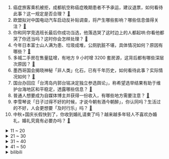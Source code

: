 1. 癌症旅客乘机被拒，成都航空称癌症晚期患者不予承运，建议退票，如何看待此事？这一规定是否合理？ [:link:](https://www.zhihu.com/question/621704426)
2. 欧盟拟对中国电动汽车启动反补贴调查，将产生哪些影响？哪些信息值得关注？ [:link:](https://www.zhihu.com/question/621870838)
3. 你和同学竞选班长最后你成功当选，他落选哭了这时边上的人都起哄:你看他都哭了你还当吗？这时你会怎样处理？ [:link:](https://www.zhihu.com/question/453527581)
4. 今年日本富士山人满为患、垃圾成堆，公厕肮脏不堪，具体情况如何？原因有哪些？ [:link:](https://www.zhihu.com/question/621658473)
5. 多城二手房在售量猛增，有地方 9 小时增 3200 套房源，这背后都有哪些深层次原因？ [:link:](https://www.zhihu.com/question/621738363)
6. 墨西哥国会揭晓神秘「非人类」化石，已有千年历史，如何看待此事？实际情况如何？ [:link:](https://www.zhihu.com/question/621897341)
7. 国台办回应「台湾岛内郭台铭决定独立参选舆论」，称希望选举结果有助于维护台海地区和平稳定，透露哪些信息？ [:link:](https://www.zhihu.com/question/621811871)
8. 普通人想要成为自媒体博主并获得一份收入，有哪些地方需要注意？ [:link:](https://www.zhihu.com/question/616765723)
9. 李雪琴说「日子过得不好的时候，才说今朝有酒今朝醉」，你认同吗？生活过的不好，人会更想要「及时行乐」吗？ [:link:](https://www.zhihu.com/question/621466828)
10. 中秋+国庆长假快到了，你收到婚礼请柬了吗？越来越多年轻人不喜欢办婚礼，婚礼究竟有必要办吗？ [:link:](https://www.zhihu.com/question/621492813)
<details>
<summary>11 ~ 20</summary>

11. 华为和小米达成全球专利交叉许可协议，覆盖 5G 通信技术，如何看待此事？ [:link:](https://www.zhihu.com/question/621828059)
12. 如何看待李佳琦连夜道歉「如果我是评论里的那位女生，该有多失望啊」？ [:link:](https://www.zhihu.com/question/621475458)
13. 为什么 400 米被称为最难的径赛项目？ [:link:](https://www.zhihu.com/question/298446697)
14. 为什么电脑一般不能像手机一样一直开机？ [:link:](https://www.zhihu.com/question/619130012)
15. 什么叫无效社交？ [:link:](https://www.zhihu.com/question/400594636)
16. 焦虑的本质是什么？ [:link:](https://www.zhihu.com/question/320535511)
17. 李佳琦怼网友买不起要看下自身原因，是否会影响双十一的销售额? [:link:](https://www.zhihu.com/question/621486579)
18. 十月一想出去玩，想去天津或者南京，请问这两个哪个比较好? [:link:](https://www.zhihu.com/question/621254594)
19. 为什么要多和婴儿聊天？ [:link:](https://www.zhihu.com/question/620781422)
20. 清华大学副教授严飞说「我们进入了一个由消费定义自身的社会」，你认为消费习惯可以定义我们是谁吗？ [:link:](https://www.zhihu.com/question/621466875)
</details>
<details>
<summary>21 ~ 30</summary>

21. 有个亲妹妹是什么感觉? [:link:](https://www.zhihu.com/question/293914303)
22. 「金普会」登场，金正恩称「全面无条件支持」俄罗斯，此次会面哪些信息值得关注？ [:link:](https://www.zhihu.com/question/621856121)
23. 一个人的自信从根本上来说靠的是什么？ [:link:](https://www.zhihu.com/question/491729132)
24. 纪晓芙一定要死吗？ [:link:](https://www.zhihu.com/question/339208762)
25. 「当岁月给了你什么好东西，却总担心前面是不是有坑在等着」，为什么我们总有这种忧患意识？这是一件好事吗？ [:link:](https://www.zhihu.com/question/621466842)
26. 不同价位眉笔的成分差异到底有多大？ [:link:](https://www.zhihu.com/question/621636268)
27. 车企对于高龄员工的裁员，是不是意味着车企只喜欢招收年轻人？ [:link:](https://www.zhihu.com/question/619481358)
28. 傅首尔老刘离婚后又复婚，夫妻如何维持亲密关系？怎样打造夫妻间的「新人感」？ [:link:](https://www.zhihu.com/question/621697974)
29. 9 月 13 日创业板指低开低走跌 1.14%，福建本地股逆势大涨，如何看待今日行情？ [:link:](https://www.zhihu.com/question/621801438)
30. 如何看待著名游戏引擎 Unity 宣布将更改收费模式，收取「运行时费用」？这将造成哪些影响？ [:link:](https://www.zhihu.com/question/621751381)
</details>
<details>
<summary>31 ~ 40</summary>

31. 电影《奥本海默》中的黑白画面与彩色画面分别具有什么含义？ [:link:](https://www.zhihu.com/question/620928849)
32. 「我国儿童青少年总体近视率超 50% 」，如何看待此数据？哪些措施可以有效的保护青少年的视力？ [:link:](https://www.zhihu.com/question/621618839)
33. 互换特产成社交新模式，为什么在真假难辨的今天，这种纯粹依靠信任的活动还这么吸引人？ [:link:](https://www.zhihu.com/question/621891332)
34. 美众议院议长麦卡锡称将对总统拜登展开弹劾调查，此事或将如何进展？将产生哪些影响？ [:link:](https://www.zhihu.com/question/621763178)
35. 2024 年前有可能出现量产的飞行汽车吗？如果可以那普通人该如何驾驶飞行汽车？ [:link:](https://www.zhihu.com/question/620642183)
36. 利比亚飓风引发灾难性洪水，已致超 5000 人遇难，目前情况如何？为何该飓风破坏力如此大？ [:link:](https://www.zhihu.com/question/621626689)
37. 中南大学学生宿舍需交 400 元租金才能用空调，校方回应空调是租赁公司的，如何看待这一收费模式？ [:link:](https://www.zhihu.com/question/621499400)
38. i 人和 e 人做朋友时要如何把握社交距离，什么才是「恰到好处」的爱？ [:link:](https://www.zhihu.com/question/621615074)
39. 江苏多地多家企业宣布退出政府融资平台，不再承担政府举债融资职能，承诺自负盈亏，有何影响？透露哪些信息？ [:link:](https://www.zhihu.com/question/621704641)
40. 大鹏、林家栋、张颂文主演的《第八个嫌疑人》值得去电影院看吗？ [:link:](https://www.zhihu.com/question/621352767)
</details>
<details>
<summary>41 ~ 50</summary>

41. 如何看待《莲花楼》中陈都灵饰演的乔婉娩？ [:link:](https://www.zhihu.com/question/616310570)
42. 友谊赛德国 2-1 法国，寿星穆勒闪击，萨内、格子破门，哈弗茨献助攻，如何评价这场比赛？ [:link:](https://www.zhihu.com/question/621791332)
43. 《地下交通站》里有哪些让你拍案叫绝的细节？ [:link:](https://www.zhihu.com/question/395178508)
44. 把1万节10伏的电池串联起来，是不是就可以得到100000V的超高电压，在使用中可能出现什么问题？ [:link:](https://www.zhihu.com/question/621049070)
45. 相柳直到死，他知道小夭的心意吗？ [:link:](https://www.zhihu.com/question/615417972)
46. 年轻群体涌入黄金市场，专家称「这是投资低龄化趋势的显现」，如何看待这一趋势？年轻人还倾向哪些投资方式？ [:link:](https://www.zhihu.com/question/621709609)
47. 你看过的动漫中最难忘的一幕是什么？ [:link:](https://www.zhihu.com/question/612437658)
48. 美国 8 月 CPI 同比上升 3.7%，当地未来经济走势如何？ [:link:](https://www.zhihu.com/question/621907403)
49. 多地网友称看到「不明飞行物」，从两束光到一团白，可能是什么？ [:link:](https://www.zhihu.com/question/621973056)
50. 猫咪会觉得其他猫更漂亮？还是觉得自己天下「独美」？ [:link:](https://www.zhihu.com/question/621517512)
</details><details>
<summary>bilibili</summary>

</details>